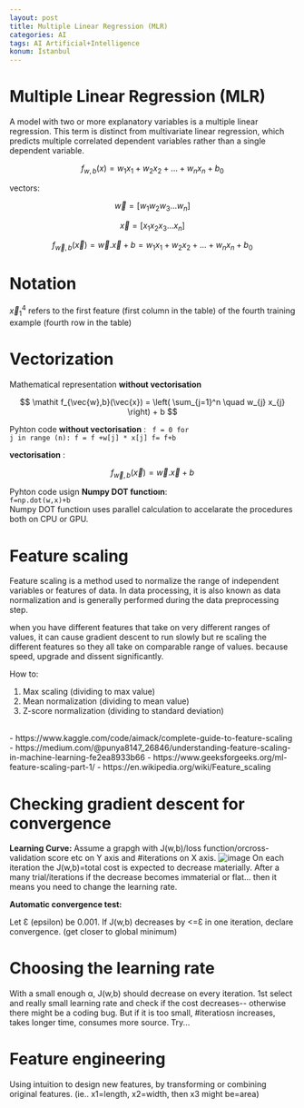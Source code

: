 ```yaml
---
layout: post
title: Multiple Linear Regression (MLR)
categories: AI
tags: AI Artificial+Intelligence
konum: İstanbul
---
```


# Multiple Linear Regression (MLR)

A model with two or more explanatory variables is a multiple linear regression.
This term is distinct from multivariate linear regression, which predicts multiple correlated dependent variables rather than a single dependent variable.

$$ \mathit f_{w,b}(x) = w_{1} x_{1} + w_{2} x_{2} + ... +  w_{n} x_{n} + b_{0} $$

vectors:

$$ \vec{w} = [w_{1} w_{2} w_{3} ... w_{n} ] $$
  
$$ \vec{x} = [x_{1} x_{2} x_{3} ... x_{n} ] $$

$$ \mathit f_{\vec{w},b}(\vec{x}) = \vec{w} . \vec{x}  + b =  w_{1} x_{1} + w_{2} x_{2} + ... +  w_{n} x_{n} + b_{0} $$ 

# Notation

$\vec{x}_{1} ^ 4$  refers to the first feature (first column in the table) of the fourth training example (fourth row in the table)

# Vectorization

Mathematical representation **without vectorisation** 

$$ \mathit f_{\vec{w},b}(\vec{x}) = \left( \sum_{j=1}^n \quad w_{j} x_{j} \right) + b $$

Pyhton code **without vectorisation** :
<code>
f = 0
for j in range (n):
    f = f +w[j] * x[j]
f= f+b
</code></br>

**vectorisation** :

$$ \mathit f_{\vec{w},b}(\vec{x}) = \vec{w} . \vec{x}  + b $$

Pyhton code usign **Numpy DOT functioın**: 
<code>
f=np.dot(w,x)+b
</code></br>
Numpy DOT functioın uses parallel calculation to accelarate the procedures both on CPU or GPU.

# Feature scaling

Feature scaling is a method used to normalize the range of independent variables or features of data. In data processing, it is also known as data normalization and is generally performed during the data preprocessing step.

when you have different features that take on very different ranges of values, it can cause gradient descent to run slowly but re scaling the different features so they all take on comparable range of values. because speed, upgrade and dissent significantly. 

How to:
1. Max scaling (dividing to max value)
2. Mean normalization (dividing to mean value)
3. Z-score normalization (dividing to standard deviation)

<br/>
- https://www.kaggle.com/code/aimack/complete-guide-to-feature-scaling
- https://medium.com/@punya8147_26846/understanding-feature-scaling-in-machine-learning-fe2ea8933b66
- https://www.geeksforgeeks.org/ml-feature-scaling-part-1/
- https://en.wikipedia.org/wiki/Feature_scaling


# Checking gradient descent for convergence

**Learning Curve:** Assume a grapgh with J(w,b)/loss function/orcross-validation score etc on Y axis and #iterations on X axis.
![image](https://upload.wikimedia.org/wikipedia/commons/2/24/Learning_Curves_%28Naive_Bayes%29.png)
On each iteration the J(w,b)=total cost is expected to decrease materially.
After a many trial/iterations if the decrease becomes immaterial or flat... then it means you need to change the learning rate.

**Automatic convergence test:**

Let Ɛ (epsilon) be 0.001.
If J(w,b) decreases by <=Ɛ in one iteration, declare convergence. (get closer to global minimum)

# Choosing the learning rate

With a small enough α, J(w,b) should decrease on every iteration.
1st select and really small learning rate and check if the cost decreases-- otherwise there might be a coding bug.
But if it is too small, #iteratiosn increases, takes longer time, consumes more source.
Try...


# Feature engineering
Using intuition to design new features, by transforming or combining original features.
(ie.. x1=length, x2=width, then x3 might be=area)

